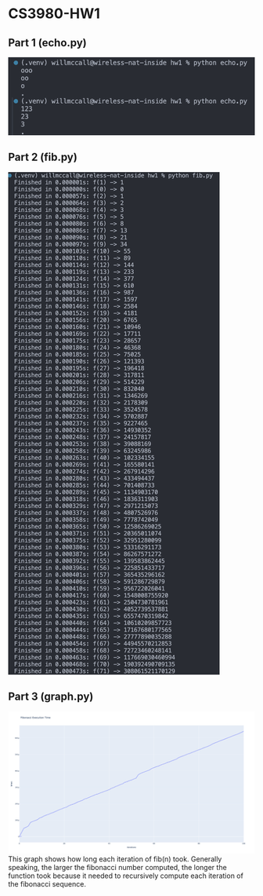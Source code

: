 # CS3980-HW1
## Part 1 (echo.py)
![echo.py output](images/echo-output.png)

## Part 2 (fib.py)
![fib.py output](images/fib-output.png)

## Part 3 (graph.py)
![graph.py output](images/cs3980-hw1-plot.png)
This graph shows how long each iteration of fib(n) took. Generally speaking, the larger the fibonacci number computed, the longer the function took because it needed to recursively compute each iteration of the fibonacci sequence.
